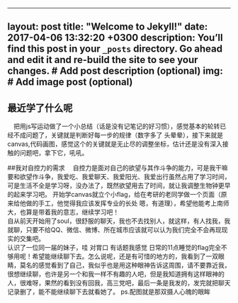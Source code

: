 <!-- ---
layout: post
title: "时间规划 自控力"
date: 2017-10-24 09:38:30 +0300
description: 小阶段
img: 很想去了解的眼神怕是不行.jpg
tags: [js,soul]
--- -->
---
layout: post
title: "Welcome to Jekyll!"
date: 2017-04-06 13:32:20 +0300
description: You’ll find this post in your `_posts` directory. Go ahead and edit it and re-build the site to see your changes. # Add post description (optional)
img:  # Add image post (optional)
---
## 最近学了什么呢
&emsp;把用js写运动做了一个小总结（话是没有记笔记的好习惯），感觉基本的轮转已经不成问题了，关键就是判断好每一步的规律（数字多了 头晕晕），接下来就是canvas,代码画图，感觉这个的关键就是无止尽的调整坐标，估计还是没有深入接触的问题吧，拿下它，吼吼。



##我对自控力的需求 
&emsp;自控力是面对自己的欲望与其作斗争的能力，可是我干嘛要和欲望作斗争，我爱吃、我爱聊天、我爱阳光、我爱出行虽然占用了学习时间，可是生活不全是学习呀，没办法了，既然欲望用去了时间，就让我调整生物钟更早的起来学习吧。 
开始学canvas就立个小flag，给在考研的老同学做一个页面（原来给他做的手工，他觉得我应该发挥专业的长处 嗯，有道理），希望他能考上南师大，也算是带着我的意志，继续学习吧！  
自从前天开始用了soul，很舒服的聊天，我也不去找别人，就这样，有人找我，我就聊，只要不给QQ、微信、微博、所在城市应该就可以认为我们完全不会再现现实的交集吧。  
认识了一位同一届的妹子，哇  对胃口  有话题我感觉 日常的11点睡觉的flag完全不够用呢！希望能继续聊下去。怎么说呢，还是有可惜的地方的，我看到了一双眼睛，莫名的感觉看到了自己，我似乎也是用这种眼神告诉这周围，请不要靠近我，很想继续聊，也许是另一个和我一样不有趣的人吧，但是我知道拥有这样眼神的人，很难呀，果然的看到没有回我，高三党吧，最后一条是我发的，发完就把聊天记录删了，能不能继续聊下去就看她了。
ps.配图就是那双摄人心魄的眼眸 